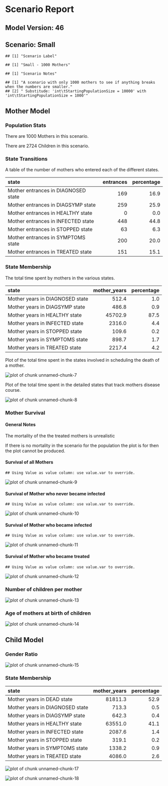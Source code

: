 # Scenario Report




## Model Version: 46
## Scenario: Small

```
## [1] "Scenario Label"
```

```
## [1] "Small - 1000 Mothers"
```

```
## [1] "Scenario Notes"
```

```
## [1] "A scenario with only 1000 mothers to see if anything breaks when the numbers are smaller." 
## [2] " Substitude: 'int\tStartingPopulationSize = 10000' with 'int\tStartingPopulationSize = 1000'"
```

## Mother Model

### Population Stats


There are 1000 Mothers in this scenario.

There are 2724 Children in this scenario.

### State Transitions

A table of the number of mothers who entered each of the different states.


|state                               | entrances| percentage|
|:-----------------------------------|---------:|----------:|
|Mother entrances in DIAGNOSED state |       169|       16.9|
|Mother entrances in DIAGSYMP state  |       259|       25.9|
|Mother entrances in HEALTHY state   |         0|        0.0|
|Mother entrances in INFECTED state  |       448|       44.8|
|Mother entrances in STOPPED state   |        63|        6.3|
|Mother entrances in SYMPTOMS state  |       200|       20.0|
|Mother entrances in TREATED state   |       151|       15.1|

### State Membership

The total time spent by mothers in the various states.


|state                           | mother_years| percentage|
|:-------------------------------|------------:|----------:|
|Mother years in DIAGNOSED state |        512.4|        1.0|
|Mother years in DIAGSYMP state  |        486.8|        0.9|
|Mother years in HEALTHY state   |      45702.9|       87.5|
|Mother years in INFECTED state  |       2316.0|        4.4|
|Mother years in STOPPED state   |        109.6|        0.2|
|Mother years in SYMPTOMS state  |        898.7|        1.7|
|Mother years in TREATED state   |       2217.4|        4.2|

Plot of the total time spent in the states involved in scheduling the death of a mother.

![plot of chunk unnamed-chunk-7](figure/Small/unnamed-chunk-7.png) 

Plot of the total time spent in the detailed states that track mothers disease course.

![plot of chunk unnamed-chunk-8](figure/Small/unnamed-chunk-8.png) 

### Mother Survival

#### General Notes

The mortality of the the treated mothers is unrealistic

If there is no mortality in the scenario for the population the plot is for then the plot cannot be produced.

#### Survival of all Mothers


```
## Using Value as value column: use value.var to override.
```

![plot of chunk unnamed-chunk-9](figure/Small/unnamed-chunk-9.png) 

#### Survival of Mother who never became infected


```
## Using Value as value column: use value.var to override.
```

![plot of chunk unnamed-chunk-10](figure/Small/unnamed-chunk-10.png) 

#### Survival of Mother who became infected


```
## Using Value as value column: use value.var to override.
```

![plot of chunk unnamed-chunk-11](figure/Small/unnamed-chunk-11.png) 

#### Survival of Mother who became treated


```
## Using Value as value column: use value.var to override.
```

![plot of chunk unnamed-chunk-12](figure/Small/unnamed-chunk-12.png) 

### Number of children per mother

![plot of chunk unnamed-chunk-13](figure/Small/unnamed-chunk-13.png) 

### Age of mothers at birth of children

![plot of chunk unnamed-chunk-14](figure/Small/unnamed-chunk-14.png) 

## Child Model

### Gender Ratio

![plot of chunk unnamed-chunk-15](figure/Small/unnamed-chunk-15.png) 

### State Membership


|state                           | mother_years| percentage|
|:-------------------------------|------------:|----------:|
|Mother years in DEAD state      |      81811.3|       52.9|
|Mother years in DIAGNOSED state |        713.3|        0.5|
|Mother years in DIAGSYMP state  |        642.3|        0.4|
|Mother years in HEALTHY state   |      63551.0|       41.1|
|Mother years in INFECTED state  |       2087.6|        1.4|
|Mother years in STOPPED state   |        319.1|        0.2|
|Mother years in SYMPTOMS state  |       1338.2|        0.9|
|Mother years in TREATED state   |       4086.0|        2.6|

![plot of chunk unnamed-chunk-17](figure/Small/unnamed-chunk-17.png) 

![plot of chunk unnamed-chunk-18](figure/Small/unnamed-chunk-18.png) 



